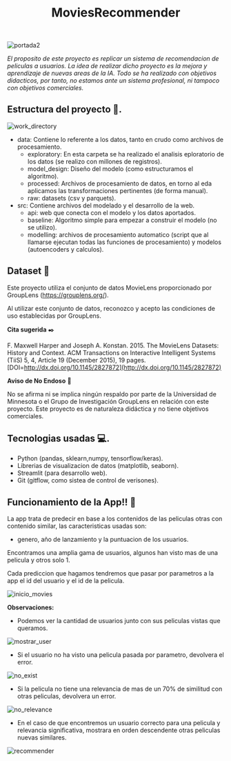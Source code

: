<h1 align='center'>MoviesRecommender</h1>﻿

![portada2](https://github.com/jarodriguezf/MoviesRecommender/assets/112967594/845045b7-ab93-4911-8ba8-afdbf8c038c3)


*El proposito de este proyecto es replicar un sistema de recomendacion de peliculas a usuarios. 
La idea de realizar dicho proyecto es la mejora y aprendizaje de nuevas areas de la IA.
Todo se ha realizado con objetivos didacticos, por tanto, no estamos ante un sistema profesional, ni tampoco con objetivos comerciales.*

## Estructura del proyecto :file_folder:.

![work_directory](https://github.com/jarodriguezf/MoviesRecommender/assets/112967594/3dabf405-f420-4f34-8399-406e7eda666d)

- data: Contiene lo referente a los datos, tanto en crudo como archivos de procesamiento.
  - exploratory: En esta carpeta se ha realizado el analisis eploratorio de los datos (se realizo con millones de registros).
  - model_design: Diseño del modelo (como estructuramos el algoritmo).
  - processed: Archivos de procesamiento de datos, en torno al eda aplicamos las transformaciones pertinentes (de forma manual).
  - raw: datasets (csv y parquets).
- src: Contiene archivos del modelado y el desarrollo de la web.
  - api: web que conecta con el modelo y los datos aportados.
  - baseline: Algoritmo simple para empezar a construir el modelo (no se utilizo).
  - modelling: archivos de procesamiento automatico (script que al llamarse ejecutan todas las funciones de procesamiento) y modelos (autoencoders y calculos). 

## Dataset 📄

Este proyecto utiliza el conjunto de datos MovieLens proporcionado por GroupLens (https://grouplens.org/).

Al utilizar este conjunto de datos, reconozco y acepto las condiciones de uso establecidas por GroupLens.

**Cita sugerida** ✒️

F. Maxwell Harper and Joseph A. Konstan. 2015. The MovieLens Datasets: History and Context. ACM Transactions on Interactive Intelligent Systems (TiiS) 5, 4, Article 19 (December 2015), 19 pages. [DOI=http://dx.doi.org/10.1145/2827872](http://dx.doi.org/10.1145/2827872)

**Aviso de No Endoso** 🚫

No se afirma ni se implica ningún respaldo por parte de la Universidad de Minnesota o el Grupo de Investigación GroupLens en relación con este proyecto. Este proyecto es de naturaleza didáctica y no tiene objetivos comerciales.

## Tecnologias usadas :computer:.

- Python (pandas, sklearn,numpy, tensorflow/keras).
- Librerias de visualizacion de datos (matplotlib, seaborn).
- Streamlit (para desarrollo web).
- Git (gitflow, como sistea de control de verisones).

## Funcionamiento de la App!! 🚀

La app trata de predecir en base a los contenidos de las peliculas otras con contenido similar, las caracteristicas usadas son:

- genero, año de lanzamiento y la puntuacion de los usuarios.
  
Encontramos una amplia gama de usuarios, algunos han visto mas de una pelicula y otros solo 1.

Cada prediccion que hagamos tendremos que pasar por parametros a la app el id del usuario y el id de la pelicula.

![inicio_movies](https://github.com/jarodriguezf/MoviesRecommender/assets/112967594/745c8183-fcc1-499e-acf9-45231e2d0b20)

**Observaciones:**
- Podemos ver la cantidad de usuarios junto con sus peliculas vistas que queramos.
  
![mostrar_user](https://github.com/jarodriguezf/MoviesRecommender/assets/112967594/042520de-6271-4e32-8ea9-60ba68007737)

- Si el usuario no ha visto una pelicula pasada por parametro, devolvera el error.

![no_exist](https://github.com/jarodriguezf/MoviesRecommender/assets/112967594/e09d3718-7765-4476-a984-6457f942f736)

- Si la pelicula no tiene una relevancia de mas de un 70% de similitud con otras peliculas, devolvera un error.

![no_relevance](https://github.com/jarodriguezf/MoviesRecommender/assets/112967594/a1116591-7ec8-4145-8e9a-77737f8798d6)

- En el caso de que encontremos un usuario correcto para una pelicula y relevancia significativa, mostrara en orden descendente otras peliculas nuevas similares.
  
![recommender](https://github.com/jarodriguezf/MoviesRecommender/assets/112967594/e135cc66-dd34-47c7-bb38-242307a58ace)



